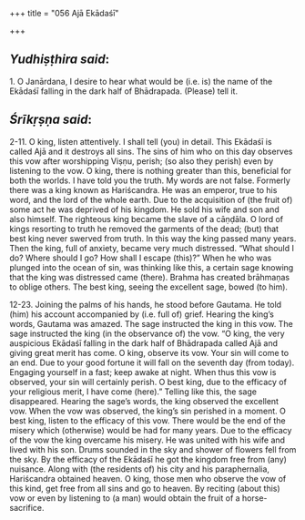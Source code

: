 +++
title = "056 Ajā Ekādaśī"

+++
 

## *Yudhiṣṭhira said*:

1\. O Janārdana, I desire to hear what would be (i.e. is) the name of the Ekādaśī falling in the dark half of Bhādrapada. (Please) tell it.

## *Śrīkṛṣṇa said*:

2-11. O king, listen attentively. I shall tell (you) in detail. This Ekādaśī is called Ajā and it destroys all sins. The sins of him who on this day observes this vow after worshipping Viṣṇu, perish; (so also they perish) even by listening to the vow. O king, there is nothing greater than this, beneficial for both the worlds. I have told you the truth. My words are not false. Formerly there was a king known as Hariścandra. He was an emperor, true to his word, and the lord of the whole earth. Due to the acquisition of (the fruit of) some act he was deprived of his kingdom. He sold his wife and son and also himself. The righteous king became the slave of a cāṇḍāla. O lord of kings resorting to truth he removed the garments of the dead; (but) that best king never swerved from truth. In this way the king passed many years. Then the king, full of anxiety, became very much distressed. “What should I do? Where should I go? How shall I escape (this)?” When he who was plunged into the ocean of sin, was thinking like this, a certain sage knowing that the king was distressed came (there). Brahma has created brāhmaṇas to oblige others. The best king, seeing the excellent sage, bowed (to him).

12-23. Joining the palms of his hands, he stood before Gautama. He told (him) his account accompanied by (i.e. full of) grief. Hearing the king’s words, Gautama was amazed. The sage instructed the king in this vow. The sage instructed the king (in the observance of) the vow. “O king, the very auspicious Ekādaśī falling in the dark half of Bhādrapada called Ajā and giving great merit has come. O king, observe its vow. Your sin will come to an end. Due to your good fortune it will fall on the seventh day (from today). Engaging yourself in a fast; keep awake at night. When thus this vow is observed, your sin will certainly perish. O best king, due to the efficacy of your religious merit, I have come (here).” Telling like this, the sage disappeared. Hearing the sage’s words, the king observed the excellent vow. When the vow was observed, the king’s sin perished in a moment. O best king, listen to the efficacy of this vow. There would be the end of the misery which (otherwise) would be had for many years. Due to the efficacy of the vow the king overcame his misery. He was united with his wife and lived with his son. Drums sounded in the sky and shower of flowers fell from the sky. By the efficacy of the Ekādaśī he got the kingdom free from (any) nuisance. Along with (the residents of) his city and his paraphernalia, Hariścandra obtained heaven. O king, those men who observe the vow of this kind, get free from all sins and go to heaven. By reciting (about this) vow or even by listening to (a man) would obtain the fruit of a horse-sacrifice.


